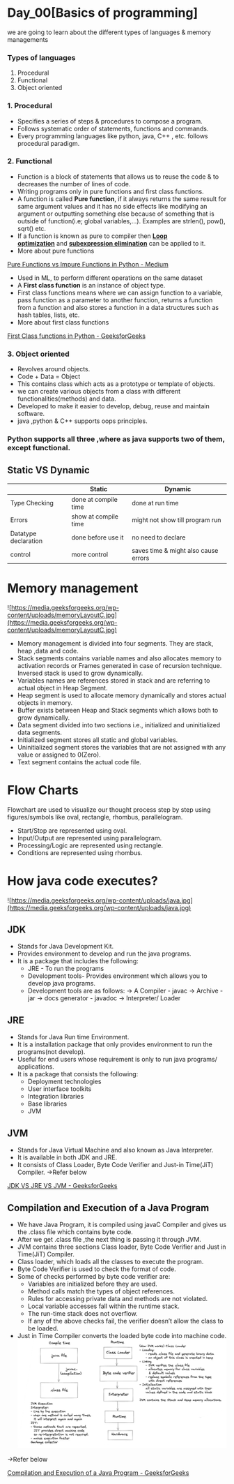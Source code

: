 # Day_00[Basics of programming]

we are going to learn about the different types of languages & memory managements

### Types of languages

1. Procedural
2. Functional
3. Object oriented

### 1.  Procedural

- Specifies a series of steps & procedures to compose a program.
- Follows systematic order of statements, functions and commands.
- Every programming languages like python, java, C++ , etc.  follows procedural paradigm.

### 2.  Functional

- Function is a block of statements that allows us to reuse the code & to decreases the number of lines of code.
- Writing programs only in pure functions and first class functions.
- A function is called **Pure function**, if it always returns the same result for same argument values and it has no side effects like modifying an argument or outputting something else because of something that is outside of function(i.e; global variables,...).                   Examples are strlen(), pow(), sqrt() etc.
- If a function is known as pure to compiler then **[Loop optimization](http://en.wikipedia.org/wiki/Loop_optimization)** and **[subexpression elimination](http://en.wikipedia.org/wiki/Common_subexpression_elimination)** can be applied to it.
- More about pure functions
  
[Pure Functions vs Impure Functions in Python - Medium](https://medium.com/@benjamin.BA/pure-functions-vs-impure-functions-in-python-b2f009664ee4)

- Used in ML, to perform different operations on the same dataset
- A **First class function** is an instance of object type.
- First class functions means where we can assign function to a variable, pass function as a parameter to another function, returns a function from a function and also stores a function in a data structures such as hash tables, lists, etc.
- More about first class functions
  
[First Class functions in Python - GeeksforGeeks](https://www.geeksforgeeks.org/first-class-functions-python/)

### 3. Object oriented

- Revolves around objects.
- Code + Data = Object
- This contains class which acts as a prototype or template of objects.
- we can create various objects from a class with different functionalities(methods) and data.
- Developed to make it easier to develop, debug, reuse and maintain software.
- java ,python & C++ supports oops principles.

### Python supports all three ,where as java supports two of them, except functional.

## Static VS Dynamic

|                               |                Static          |               Dynamic |
| --- | --- | --- |
| Type Checking | done at compile time | done at run time |
| Errors | show at compile time | might not show till program run  |
| Datatype declaration | done before use it | no need to declare |
| control | more control | saves time & might also cause errors |

# Memory management

![https://media.geeksforgeeks.org/wp-content/uploads/memoryLayoutC.jpg](https://media.geeksforgeeks.org/wp-content/uploads/memoryLayoutC.jpg)

- Memory management is divided into four segments. They are stack, heap ,data and code.
- Stack segments contains variable names and also allocates memory to activation records or Frames generated in case of recursion technique. Inversed stack is used to grow dynamically.
- Variables names are references stored in stack and are referring to actual object in Heap Segment.
- Heap segment is used to allocate memory dynamically and stores actual objects in memory.
- Buffer exists between Heap and Stack segments which allows both to grow dynamically.
- Data segment divided into two sections i.e., initialized and uninitialized data segments.
- Initialized segment stores all static and global variables.
- Uninitialized segment stores the variables that are not assigned with any value or assigned to 0(Zero).
- Text segment contains the actual code file.

# Flow Charts

Flowchart are used to visualize our thought process step by step using figures/symbols like oval, rectangle, rhombus, parallelogram.

- Start/Stop are represented using oval.
- Input/Output are represented using parallelogram.
- Processing/Logic are represented using rectangle.
- Conditions are represented using rhombus.

# How java code executes?

![https://media.geeksforgeeks.org/wp-content/uploads/java.jpg](https://media.geeksforgeeks.org/wp-content/uploads/java.jpg)

## JDK

- Stands for Java Development Kit.
- Provides environment to develop and run the java programs.
- It is a package that includes the following:
    - JRE - To run the programs
    - Development tools- Provides environment which allows you to develop java programs.
    - Development tools are as follows:
      -> A Compiler - javac
      -> Archive - jar
      -> docs generator - javadoc
      -> Interpreter/ Loader

## JRE

- Stands for Java Run time Environment.
- It is a installation package that only provides environment to run the programs(not develop).
- Useful for end users whose requirement is only to run java programs/ applications.
- It is a package that consists the following:
    - Deployment technologies
    - User interface toolkits
    - Integration libraries
    - Base libraries
    - JVM

## JVM

- Stands for Java Virtual Machine and also known as Java Interpreter.
- It is available in both JDK and JRE.
- It consists of Class Loader, Byte Code Verifier and Just-in Time(JiT) Compiler.
→Refer below

[JDK VS JRE VS JVM - GeeksforGeeks](https://www.geeksforgeeks.org/differences-jdk-jre-jvm/)
## Compilation and Execution of a Java Program
- We have Java Program, it is compiled using javaC Compiler and gives us the .class file which contains byte code.
- After we get .class file ,the next thing is passing it through JVM.
- JVM contains three sections Class loader, Byte Code Verifier and Just in Time(JiT) Compiler.
- Class loader, which loads all the classes to execute the program.
- Byte Code Verifier is used to check the format of code.
- Some of checks performed by byte code verifier are:
    - Variables are initialized before they are used.
    - Method calls match the types of object references.
    - Rules for accessing private data and methods are not violated.
    - Local variable accesses fall within the runtime stack.
    - The run-time stack does not overflow.
    - If any of the above checks fail, the verifier doesn’t allow the class to be loaded.
- Just in Time Compiler converts the loaded byte code into machine code.
![Screenshot 2023-06-06 153255.png](../Images/Screenshot_2023-06-06_153255.png)

→Refer below

[Compilation and Execution of a Java Program - GeeksforGeeks](https://www.geeksforgeeks.org/compilation-execution-java-program/)
